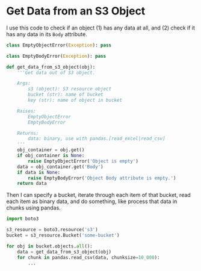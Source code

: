 # Get Data from an S3 Object

I use this code to check if an object (1) has any data at all, and (2) check if
it has any data in its `Body` attribute.

```python
class EmptyObjectError(Exception): pass

class EmptyBodyError(Exception): pass

def get_data_from_s3_object(obj):
    '''Get data out of S3 object.

    Args:
        s3 (object): S3 resource object
        bucket (str): name of bucket
        key (str): name of object in bucket

    Raises:
        EmptyObjectError
        EmptyBodyError

    Returns:
        data: binary, use with pandas.[read_excel|read_csv]
    '''
    obj_container = obj.get()
    if obj_container is None:
        raise EmptyObjectError('Object is empty')
    data = obj_container.get('Body')
    if data is None:
        raise EmptyBodyError('Object Body attribute is empty.')
    return data
```

Then I can specify a bucket, iterate through each item of that bucket, read
each item as binary data, and do something, like process that data in chunks
using pandas.

```python
import boto3

s3_resource = boto3.resource('s3')
bucket = s3_resource.Bucket('some-bucket')

for obj in bucket.objects.all():
    data = get_data_from_s3_object(obj)
    for chunk in pandas.read_csv(data, chunksize=10_000):
        ...
```